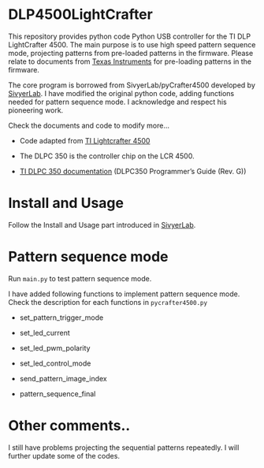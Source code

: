 # DLP4500LightCrafter

This repository provides python code Python USB controller for the TI DLP LightCrafter 4500. The main purpose is to use high speed pattern sequence mode, projecting patterns from pre-loaded patterns in the firmware. Please relate to documents from [Texas Instruments](https://www.ti.com/lit/ug/dlpu011e/dlpu011e.pdf) for pre-loading patterns in the firmware.

The core program is borrowed from SivyerLab/pyCrafter4500 developed by [SivyerLab](https://github.com/SivyerLab/pyCrafter4500). I have modified the original python code, adding functions needed for pattern sequence mode. I acknowledge and respect his pioneering work.

Check the documents and code to modify more...

- Code adapted from [TI Lightcrafter 4500](https://github.com/csi-dcsc/Pycrafter6500)

- The DLPC 350 is the controller chip on the LCR 4500.

- [TI DLPC 350 documentation](http://www.ti.com/product/DLPC350/technicaldocuments) (DLPC350 Programmer’s Guide (Rev. G))

# Install and Usage

Follow the Install and Usage part introduced in [SivyerLab](https://github.com/SivyerLab/pyCrafter4500).

# Pattern sequence mode

Run ```main.py``` to test pattern sequence mode.

I have added following functions to implement pattern sequence mode. Check the description for each functions in ```pycrafter4500.py```

- set_pattern_trigger_mode
  
- set_led_current

- set_led_pwm_polarity

- set_led_control_mode
 
- send_pattern_image_index

- pattern_sequence_final

# Other comments..

I still have problems projecting the sequential patterns repeatedly. I will further update some of the codes.
